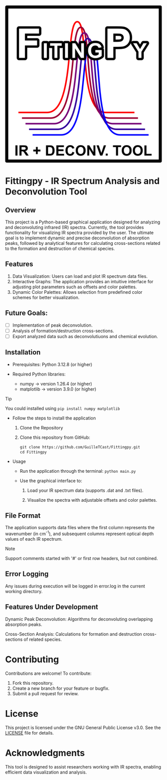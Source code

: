 
![Main image](icon_material/FitPy_icon_512.png)

# Fittingpy - IR Spectrum Analysis and Deconvolution Tool

## Overview

This project is a Python-based graphical application designed for analyzing and deconvoluting infrared (IR) spectra. Currently, the tool provides functionality for visualizing IR spectra provided by the user. The ultimate goal is to implement dynamic and precise deconvolution of absorption peaks, followed by analytical features for calculating cross-sections related to the formation and destruction of chemical species.

## Features

1. Data Visualization: Users can load and plot IR spectrum data files.
2. Interactive Graphs: The application provides an intuitive interface for adjusting plot parameters such as offsets and color palettes.
3. Dynamic Color Palettes: Allows selection from predefined color schemes for better visualization.

## Future Goals:
- [ ] Implementation of peak deconvolution.
- [ ] Analysis of formation/destruction cross-sections.
- [ ] Export analyzed data such as deconvolutiuons and chemical evolution.

## Installation

- Prerequisites: Python 3.12.8 (or higher)

- Required Python libraries:

    - numpy       -> version 1.26.4 (or higher)
    - matplotlib  -> version 3.9.0 (or higher)

> [!TIP]
> You could installed using `pip install numpy matplotlib`

- Follow the steps to install the application

    1. Clone the Repository

    2. Clone this repository from GitHub:

        ```
        git clone https://github.com/GuilleTCast/Fittingpy.git
        cd Fittingpy
        ```

- Usage

    - Run the application through the terminal: `python main.py`

    - Use the graphical interface to:

        1. Load your IR spectrum data (supports .dat and .txt files).

        2. Visualize the spectra with adjustable offsets and color palettes.

## File Format

The application supports data files where the first column represents the wavenumber (in cm<sup>-1</sup>), and subsequent columns represent optical depth values of each IR spectrum.

> [!NOTE]
> Support comments started with '#' or first row headers, but not combined.

## Error Logging

Any issues during execution will be logged in error.log in the current working directory.

## Features Under Development

Dynamic Peak Deconvolution: Algorithms for deconvoluting overlapping absorption peaks.

Cross-Section Analysis: Calculations for formation and destruction cross-sections of related species.

# Contributing

Contributions are welcome! To contribute:
1. Fork this repository.
2. Create a new branch for your feature or bugfix.
3. Submit a pull request for review.

# License

This project is licensed under the GNU General Public License v3.0. See the [LICENSE](https://github.com/GuilleTCast/Fittingpy/blob/main/LICENSE) file for details.

# Acknowledgments

This tool is designed to assist researchers working with IR spectra, enabling efficient data visualization and analysis.

